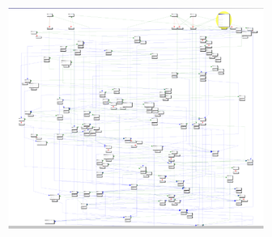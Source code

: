 ![A very cursed looking control flow graph with many many blocks, obviously something much more complicated than what a normal fib would be](./control_flow_graph.png)

